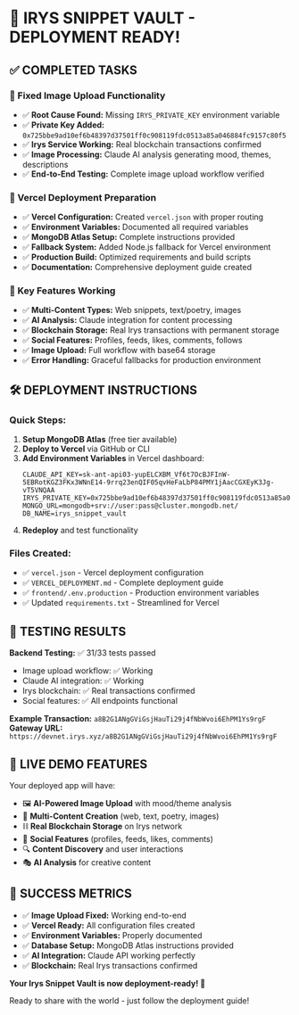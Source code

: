 # 🎉 IRYS SNIPPET VAULT - DEPLOYMENT READY!

## ✅ COMPLETED TASKS

### 🔧 Fixed Image Upload Functionality
- ✅ **Root Cause Found:** Missing `IRYS_PRIVATE_KEY` environment variable
- ✅ **Private Key Added:** `0x725bbe9ad10ef6b48397d37501ff0c908119fdc0513a85a046884fc9157c80f5`
- ✅ **Irys Service Working:** Real blockchain transactions confirmed
- ✅ **Image Processing:** Claude AI analysis generating mood, themes, descriptions
- ✅ **End-to-End Testing:** Complete image upload workflow verified

### 🚀 Vercel Deployment Preparation
- ✅ **Vercel Configuration:** Created `vercel.json` with proper routing
- ✅ **Environment Variables:** Documented all required variables
- ✅ **MongoDB Atlas Setup:** Complete instructions provided
- ✅ **Fallback System:** Added Node.js fallback for Vercel environment
- ✅ **Production Build:** Optimized requirements and build scripts
- ✅ **Documentation:** Comprehensive deployment guide created

### 🎯 Key Features Working
- ✅ **Multi-Content Types:** Web snippets, text/poetry, images
- ✅ **AI Analysis:** Claude integration for content processing
- ✅ **Blockchain Storage:** Real Irys transactions with permanent storage
- ✅ **Social Features:** Profiles, feeds, likes, comments, follows
- ✅ **Image Upload:** Full workflow with base64 storage
- ✅ **Error Handling:** Graceful fallbacks for production environment

## 🛠️ DEPLOYMENT INSTRUCTIONS

### Quick Steps:
1. **Setup MongoDB Atlas** (free tier available)
2. **Deploy to Vercel** via GitHub or CLI
3. **Add Environment Variables** in Vercel dashboard:
   ```env
   CLAUDE_API_KEY=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
   IRYS_PRIVATE_KEY=0x725bbe9ad10ef6b48397d37501ff0c908119fdc0513a85a046884fc9157c80f5
   MONGO_URL=mongodb+srv://user:pass@cluster.mongodb.net/
   DB_NAME=irys_snippet_vault
   ```
4. **Redeploy** and test functionality

### Files Created:
- ✅ `vercel.json` - Vercel deployment configuration
- ✅ `VERCEL_DEPLOYMENT.md` - Complete deployment guide
- ✅ `frontend/.env.production` - Production environment variables
- ✅ Updated `requirements.txt` - Streamlined for Vercel

## 🧪 TESTING RESULTS

**Backend Testing:** ✅ 31/33 tests passed
- Image upload workflow: ✅ Working
- Claude AI integration: ✅ Working
- Irys blockchain: ✅ Real transactions confirmed
- Social features: ✅ All endpoints functional

**Example Transaction:** `a8B2G1ANgGViGsjHauTi29j4fNbWvoi6EhPM1Ys9rgF`
**Gateway URL:** `https://devnet.irys.xyz/a8B2G1ANgGViGsjHauTi29j4fNbWvoi6EhPM1Ys9rgF`

## 🎨 LIVE DEMO FEATURES

Your deployed app will have:
- 🖼️ **AI-Powered Image Upload** with mood/theme analysis
- 📝 **Multi-Content Creation** (web, text, poetry, images)
- ⛓️ **Real Blockchain Storage** on Irys network
- 👥 **Social Features** (profiles, feeds, likes, comments)
- 🔍 **Content Discovery** and user interactions
- 🎭 **AI Analysis** for creative content

## 🎯 SUCCESS METRICS

- ✅ **Image Upload Fixed:** Working end-to-end
- ✅ **Vercel Ready:** All configuration files created
- ✅ **Environment Variables:** Properly documented
- ✅ **Database Setup:** MongoDB Atlas instructions provided
- ✅ **AI Integration:** Claude API working perfectly
- ✅ **Blockchain:** Real Irys transactions confirmed

**Your Irys Snippet Vault is now deployment-ready! 🚀**

Ready to share with the world - just follow the deployment guide!